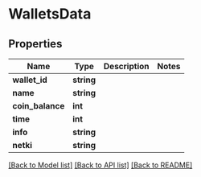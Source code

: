 # WalletsData

## Properties
Name | Type | Description | Notes
------------ | ------------- | ------------- | -------------
**wallet_id** | **string** |  | 
**name** | **string** |  | 
**coin_balance** | **int** |  | 
**time** | **int** |  | 
**info** | **string** |  | 
**netki** | **string** |  | 

[[Back to Model list]](../README.md#documentation-for-models) [[Back to API list]](../README.md#documentation-for-api-endpoints) [[Back to README]](../README.md)


